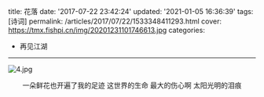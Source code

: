 title: 花落
date: '2017-07-22 23:42:24'
updated: '2021-01-05 16:36:39'
tags: [诗词]
permalink: /articles/2017/07/22/1533348411293.html
cover: https://tmx.fishpi.cn/img/20201231101746613.jpg
categories: 
- 再见江湖
---
![4.jpg](https://tmx.fishpi.cn/img/20201231101746613.jpg)

<center>一朵鲜花也开遍了我的足迹
这世界的生命
最大的伤心啊
太阳光明的泪痕</center>


